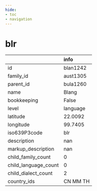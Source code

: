 ```yaml
---
hide:
- toc
- navigation
---
```

# blr
|                      | info     |
|:---------------------|:---------|
| id                   | blan1242 |
| family_id            | aust1305 |
| parent_id            | bula1260 |
| name                 | Blang    |
| bookkeeping          | False    |
| level                | language |
| latitude             | 22.0092  |
| longitude            | 99.7405  |
| iso639P3code         | blr      |
| description          | nan      |
| markup_description   | nan      |
| child_family_count   | 0        |
| child_language_count | 0        |
| child_dialect_count  | 2        |
| country_ids          | CN MM TH |